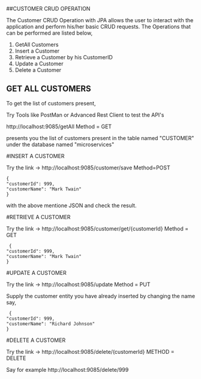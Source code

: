 ##CUSTOMER CRUD OPERATION

The Customer CRUD Operation with JPA allows the user to interact with the application and perform his/her basic CRUD requests.
The Operations that can be performed are listed below,

1) GetAll Customers
2) Insert a Customer
3) Retrieve a Customer by his CustomerID
4) Update a Customer
5) Delete a Customer

## GET ALL CUSTOMERS

To get the list of customers present,

Try Tools like PostMan or Advanced Rest Client to test the API's

 http://localhost:9085/getAll   Method = GET

presents you the list of customers present in the table named "CUSTOMER" under the database named "microservices"

#INSERT A CUSTOMER

Try the link -> http://localhost:9085/customer/save  Method=POST

	{
    "customerId": 999,
    "customerName": "Mark Twain"
  	}
  	
  with the above mentione JSON and check the result.	
  
  
#RETRIEVE A CUSTOMER 
 
Try the link -> http://localhost:9085/customer/get/{customerId}  Method = GET
  
	 {
    "customerId": 999,
    "customerName": "Mark Twain"
    }
  	
#UPDATE A CUSTOMER  

Try the link -> http://localhost:9085/update   Method = PUT

Supply the customer entity you have already inserted by changing the name say,

	 {
    "customerId": 999,
    "customerName": "Richard Johnson"
    }
  
#DELETE A CUSTOMER

Try the link -> http://localhost:9085/delete/(customerId} METHOD = DELETE

Say for example http://localhost:9085/delete/999

  
  